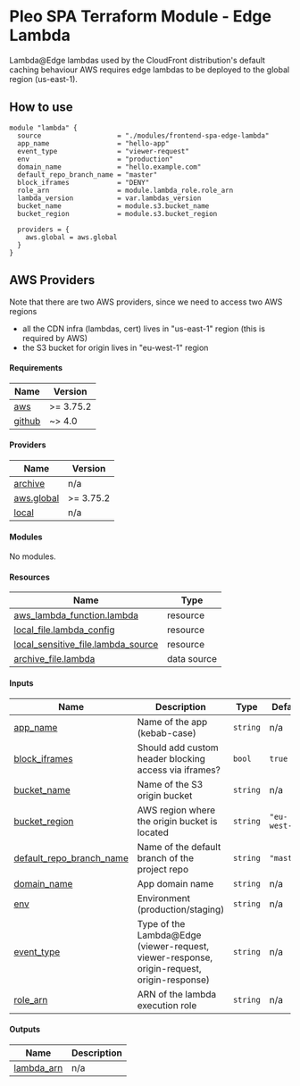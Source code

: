 # Pleo SPA Terraform Module - Edge Lambda

Lambda@Edge lambdas used by the CloudFront distribution's default caching
behaviour AWS requires edge lambdas to be deployed to the global region
(us-east-1).

## How to use

```hcl
module "lambda" {
  source                   = "./modules/frontend-spa-edge-lambda"
  app_name                 = "hello-app"
  event_type               = "viewer-request"
  env                      = "production"
  domain_name              = "hello.example.com"
  default_repo_branch_name = "master"
  block_iframes            = "DENY"
  role_arn                 = module.lambda_role.role_arn
  lambda_version           = var.lambdas_version
  bucket_name              = module.s3.bucket_name
  bucket_region            = module.s3.bucket_region

  providers = {
    aws.global = aws.global
  }
}
```

## AWS Providers

Note that there are two AWS providers, since we need to access two AWS regions

- all the CDN infra (lambdas, cert) lives in "us-east-1" region (this is
  required by AWS)
- the S3 bucket for origin lives in "eu-west-1" region

<!-- BEGIN_TF_DOCS -->

#### Requirements

| Name                                                            | Version   |
| --------------------------------------------------------------- | --------- |
| <a name="requirement_aws"></a> [aws](#requirement_aws)          | >= 3.75.2 |
| <a name="requirement_github"></a> [github](#requirement_github) | ~> 4.0    |

#### Providers

| Name                                                                  | Version   |
| --------------------------------------------------------------------- | --------- |
| <a name="provider_archive"></a> [archive](#provider_archive)          | n/a       |
| <a name="provider_aws.global"></a> [aws.global](#provider_aws.global) | >= 3.75.2 |
| <a name="provider_local"></a> [local](#provider_local)                | n/a       |

#### Modules

No modules.

#### Resources

| Name                                                                                                                               | Type        |
| ---------------------------------------------------------------------------------------------------------------------------------- | ----------- |
| [aws_lambda_function.lambda](https://registry.terraform.io/providers/hashicorp/aws/latest/docs/resources/lambda_function)          | resource    |
| [local_file.lambda_config](https://registry.terraform.io/providers/hashicorp/local/latest/docs/resources/file)                     | resource    |
| [local_sensitive_file.lambda_source](https://registry.terraform.io/providers/hashicorp/local/latest/docs/resources/sensitive_file) | resource    |
| [archive_file.lambda](https://registry.terraform.io/providers/hashicorp/archive/latest/docs/data-sources/file)                     | data source |

#### Inputs

| Name                                                                                                      | Description                                                                                | Type     | Default       | Required |
| --------------------------------------------------------------------------------------------------------- | ------------------------------------------------------------------------------------------ | -------- | ------------- | :------: |
| <a name="input_app_name"></a> [app_name](#input_app_name)                                                 | Name of the app (kebab-case)                                                               | `string` | n/a           |   yes    |
| <a name="input_block_iframes"></a> [block_iframes](#input_block_iframes)                                  | Should add custom header blocking access via iframes?                                      | `bool`   | `true`        |    no    |
| <a name="input_bucket_name"></a> [bucket_name](#input_bucket_name)                                        | Name of the S3 origin bucket                                                               | `string` | n/a           |   yes    |
| <a name="input_bucket_region"></a> [bucket_region](#input_bucket_region)                                  | AWS region where the origin bucket is located                                              | `string` | `"eu-west-1"` |    no    |
| <a name="input_default_repo_branch_name"></a> [default_repo_branch_name](#input_default_repo_branch_name) | Name of the default branch of the project repo                                             | `string` | `"master"`    |    no    |
| <a name="input_domain_name"></a> [domain_name](#input_domain_name)                                        | App domain name                                                                            | `string` | n/a           |   yes    |
| <a name="input_env"></a> [env](#input_env)                                                                | Environment (production/staging)                                                           | `string` | n/a           |   yes    |
| <a name="input_event_type"></a> [event_type](#input_event_type)                                           | Type of the Lambda@Edge (viewer-request, viewer-response, origin-request, origin-response) | `string` | n/a           |   yes    |
| <a name="input_role_arn"></a> [role_arn](#input_role_arn)                                                 | ARN of the lambda execution role                                                           | `string` | n/a           |   yes    |

#### Outputs

| Name                                                              | Description |
| ----------------------------------------------------------------- | ----------- |
| <a name="output_lambda_arn"></a> [lambda_arn](#output_lambda_arn) | n/a         |

<!-- END_TF_DOCS -->
